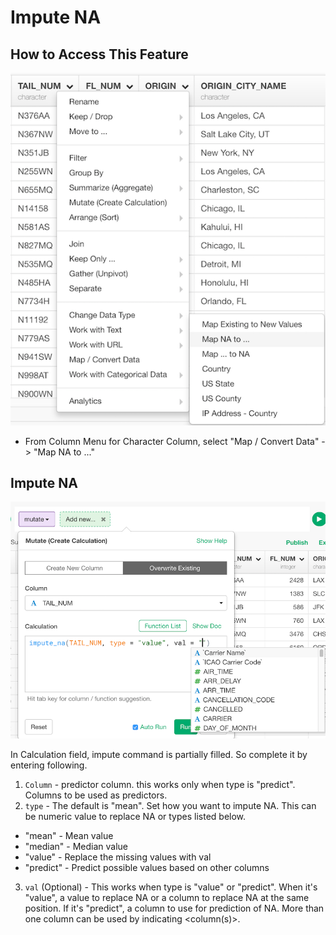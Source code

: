 # Impute NA

## How to Access This Feature

![](images/command-impute-na-menu.png)

* From Column Menu for Character Column, select "Map / Convert Data" ->  "Map NA to ..." 


## Impute NA

![](images/impute_na.png)

In Calculation field, impute command is partially filled. So complete it by entering following.

1. `Column` - predictor column. this works only when type is "predict". Columns to be used as predictors.
2. `type`  - The default is "mean". Set how you want to impute NA. This can be numeric value to replace NA or types listed below.
* "mean" - Mean value
* "median" - Median value
* "value" - Replace the missing values with val
* "predict" - Predict possible values based on other columns
3. `val` (Optional) - This works when type is "value" or "predict". When it's "value", a value to replace NA or a column to replace NA at the same position. If it's "predict", a column to use for prediction of NA. More than one column can be used by indicating <column(s)>.
